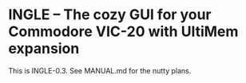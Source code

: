 INGLE – The cozy GUI for your Commodore VIC-20 with UltiMem expansion
=====================================================================

This is INGLE-0.3.  See MANUAL.md for the nutty plans.
